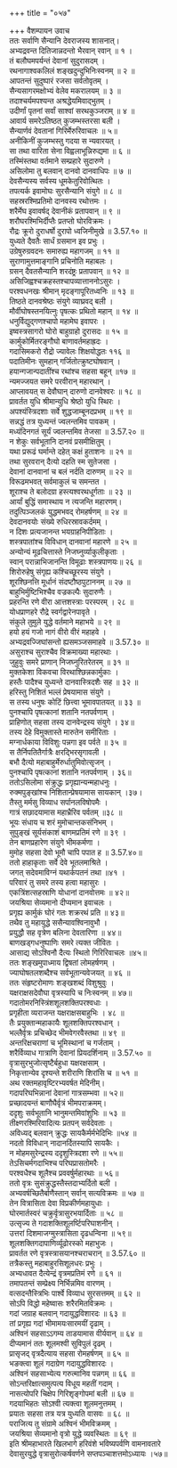 +++
title = "०५७"

+++
वैशम्पायन उवाच  
ततः सर्वाणि सैन्यानि देवराजस्य शासनात्।  
अभ्यद्रवन्त दितिजान्नदन्तो भैरवान् रवान् ॥ १ ।  
तं बलौघमपर्यन्तं देवानां सुदुरासदम् ।  
रथनागाश्वकलिलं शङ्खदुन्दुभिनिःस्वनम् ॥ २ ॥  
आपतन्तं सुदुष्पारं रजसा सर्वतोवृतम् ।  
सैन्यसागरमक्षोभ्यं वेलेव मकरालयम् ॥ ३ ॥  
तदाश्चर्यमपश्यन्त अश्रद्धेयमिवाद्भुतम् ।  
उदीर्णां पृतनां सर्वां साश्वां सरथकुञ्जराम् ॥ ४ ॥  
आवार्य समरेऽतिष्ठत् कुजम्भस्तरसा बली ।  
सैन्यार्णवं देवतानां गिरिर्मेरुरिवाचलः ॥ ५॥  
अनीकिनीं कुजम्भस्तु गदया स न्यवारयत् ।  
सा तथा वारिता सेना विह्वलाभून्निरुद्यमा ॥ ६ ॥  
तस्मिंस्तथा वर्तमाने सम्प्रहारे सुदारुणे ।  
असिलोमा तु बलवान् दानवो दानवाधिपः ॥ ७ ॥  
देवसैन्यस्य सर्वस्य धूमकेतुरिवोत्थितः ।  
तपत्यर्क इवामोघः सुरसैन्यानि संयुगे ॥ ८ ॥  
सहस्ररश्मिप्रतिमो दानवस्य रथोत्तमः ।  
शरैर्मेघ इवावर्षद् देवानीकं प्रतापवान् ॥ ९ ॥  
शरौघरश्मिभिर्दीप्तैः प्रतप्तो घोरविक्रमः ।  
रौद्रः क्रूरो दुराधर्षो दुरापो ध्वजिनीमुखे ॥ 3.57.१० ॥  
युध्यते दैवतैः सार्धं ग्रसमान इव प्रभुः ।  
उग्रेषुरुग्रवदनः समारुह्य महागजम् ॥ ११ ॥  
सुराणामुत्तमाङ्गानि प्रचिनोति महाबलः ।  
ग्रसन् दैवतसैन्यानि शरदंष्ट्रः प्रतापवान् ॥ १२ ॥  
असिजिह्वश्चक्रहस्तश्चापव्यात्ताननोऽसुरः ।  
परश्वधनखः श्रीमान् मृदङ्गापूरितध्वनिः ॥ १३ ॥  
तिष्ठते दानवश्रेष्ठः संयुगे व्याघ्रवद् बली ।  
मौर्वीघोषस्तनयित्नुः पृषत्कः प्रथितो महान् ॥ १४ ॥  
धनुर्विद्युद्गणश्चापो महामेघ इवापरः ।  
इष्वस्त्रसागरो घोरो बाहुग्राहो दुरासदः ॥ १५ ॥  
कार्मुकोर्मितरङ्गौघो बाणावर्तमहाह्रदः ।  
गदासिमकरो रौद्रो ज्यावेलः शिक्षयोद्धतः ११६ ॥  
पदातिमीनः सुमहान् गर्जितोत्क्रुष्टघोषवान् ।  
हयान्गजान्पदातींश्च रथांश्च सहसा बहून् ॥१७ ॥  
न्यमज्जयत समरे परवीरान् महारथान् ।  
आप्लावयत् स देवौघान् दारुणो दानवेश्वरः ॥ १८ ॥  
प्रावर्तत युधि श्रीमान्युधि श्रेष्ठो युधि स्थिरः ।  
अपश्यंस्त्रिदशाः सर्वे शुद्धजाम्बूनदप्रभम् ॥ १९ ॥  
सन्नद्धं तत्र युध्यन्तं ज्वलन्तमिव पावकम् ।  
मध्यंदिनगतं सूर्यं ज्वलन्तमिव तेजसा ॥ 3.57.२० ॥  
न शेकुः सर्वभूतानि दानवं प्रसमीक्षितुम् ।  
यथा प्ररूढं घर्मान्ते दहेत् कक्षं हुताशनः ॥ २१ ॥  
तथा सुरवरान् दैत्यो दहति स्म सुतेजसा ।  
देवानां दानवानां च बलं नर्दति दारुणम् ॥ २२ ॥  
विरूढमभवत् सर्वमाकुलं च समन्तत ।  
शूराश्च ते बलोदग्रा हस्त्यश्वरथधूर्गताः ॥ २३ ॥  
आर्यां बुद्धिं समास्थाय न त्यजन्ति महारणम्।  
तदुत्पिञ्जलकं युद्धमभवद् रोमहर्षणम् ॥ २४ ॥  
देवदानवयोः संख्ये रुधिरस्रावकर्दमम् ।  
न दिशः प्रत्यजानन्त भयग्राहनिपीडिताः ।  
शस्त्रपातांश्च विविधान् दानवानां महारणे ॥ २५ ॥  
अन्योन्यं मूढचित्तास्ते निजघ्नुर्व्याकुलीकृताः ।  
स्वान् परान्नाभिजानन्ति विमूढाः शस्त्रपाणयः॥ २६ ॥  
शिरोरुहेषु संगृह्य कश्चिच्छूरस्य संयुगे ।  
शूरश्छिनत्ति मूर्धानं संदष्टौष्ठपुटाननम् ॥ २७ ॥  
बाहुभिर्मुष्टिभिश्चैव वज्रकल्पैः सुदारुणैः ।  
प्रहरन्ति रणे वीरा आत्तशस्त्राः परस्परम् । २८ ॥  
योधप्राणहरे रौद्रे स्वर्गद्वारेनपावृते ।  
संकुले तुमुले युद्धे वर्तमाने महाभये ॥ २९ ॥  
हयो हयं गजो नागं वीरो वीरं महाहवे ।  
अभ्यद्रवज्जिघांसन्तो ह्यसमञ्जसमाहवे ॥ 3.57.३० ॥  
असुराश्च सुराश्चैव विक्रमाख्या महारथाः ।  
जुहुवुः समरे प्राणान् निजघ्नुरितरेतरम् ॥ ३१ ॥  
मुक्तकेशा विकवचा विरथाश्छिन्नकार्मुकाः ।  
हस्तैः पादैश्च युध्यन्ते दानवास्त्रिदशैः सह ॥ ३२ ॥  
हरिस्तु निशितं भल्लं प्रेषयामास संयुगे ।  
स तस्य धनुषः कोटिं छित्त्वा भूमावपातयत् ॥ ३३ ॥  
पुनश्चापि पृषत्कानां शतानि नतपर्वणाम् ।  
प्राहिणोत् सहसा तस्य दानवेन्द्रस्य संयुगे । ३४॥  
तस्य देहे विमुक्तास्ते मारुतेन समीरिताः ।  
मग्नार्धकाया विविशुः पन्नगा इव पर्वते ॥ ३५ ॥  
स तैर्निपतितैर्गात्रैः क्षरद्भिरसृगावली ।  
बभौ दैत्यो महाबाहुर्मेरुर्धातुमिवोत्सृजन् ।  
पुनश्चापि पृषत्कानां शतानि नतपर्वणाम् । ३६॥  
ततोऽसिलोमा संक्रुद्धः प्रगृह्यान्यन्महाधनुः ।  
रुक्मपुङ्खांश्च निशितान्प्रेषयामास सायकान् ।३७।  
तैस्तु मर्मसु विव्याध सर्पानलविषोपमैः ।  
गात्रं सछादयामास महाभ्रैरिव पर्वतम् ॥३८ ॥  
भूयः संधाय च शरं मुमोचान्तकसंनिभम् ।  
सुपुङ्खं सूर्यसंकाशं बाणमप्रतिमं रणे ॥ ३९ ।  
तेन बाणप्रहारेण संयुगे भीमकर्मणा ।  
मुमोह सहसा देवो भूमौ चापि पपात ह ॥ 3.57.४०॥  
ततो हाहाकृताः सर्वे देवे भूतलमाश्रिते ।  
जगत् सदेवमाविग्नं यथार्कपतनं तथा ॥४१ ।  
परिवारं तु समरे तस्य हत्वा महासुरः ।  
एकत्रिंशत्सहस्राणि योधानां दानवोत्तमः ॥ ४२॥  
जयश्रिया सेव्यमानो दीप्यमान इवाचलः ।  
प्रगृह्य कार्मुकं घोरं गतः शक्ररथं प्रति ॥ ४३॥  
तथैव तु महायुद्धे ससैन्यावश्विनावुभौ ।  
प्रयुद्धौ सह वृत्रेण बलिना देवतारिणा ॥ ४४॥  
बाणखड्गधनुष्पाणिः समरे त्यक्त जीवितः ।  
आसाद्य सोऽश्विनौ दैत्यः स्थितो गिरिरिवाचलः ॥४५॥  
ततः शङ्खमुपाध्माय द्विषतां लोमहर्षणम् ।  
ज्याघोषतलशब्दैश्च सर्वभूतान्यवेजयत् ॥ ४६ ॥  
ततः संहृष्टरोमाणः शङ्खशब्दं विशुश्रुवुः ।  
यक्षराक्षसदेवौघा वृत्रस्यापि च निःस्वनम् ॥ ४७॥  
गदातोमरनिस्त्रिंशशूलशक्तिपरश्वधाः ।  
प्रगृहीता व्यराजन्त यक्षराक्षसबाहुभिः । ४८ ॥  
तैः प्रयुक्तान्महाकायैः शूलशक्तिपरश्वधान् ।  
भल्लैर्वृत्रः प्रचिच्छेद भीमवेगरवैस्तथा ॥ ४९ ॥  
अन्तरिक्षचराणां च भूमिस्थानां च गर्जताम् ।  
शरैर्विव्याध गात्राणि देवानां प्रियदर्शिनाम् ॥ 3.57.५० ॥  
वृत्रासुरभुजोत्सृष्टैर्बहुधा यक्षरक्षसाम् ।  
निकृत्तान्येव दृश्यन्ते शरीराणि शिरांसि च ॥ ५१ ॥  
अथ रक्तमहावृष्टिरभ्यवर्षत मेदिनीम्।  
गदापरिघभिन्नानां देवानां गात्रसम्भवा ॥ ५२॥  
प्रच्छादयन्तं बाणौघैर्वृत्रं भीमपराक्रमम्।  
ददृशुः सर्वभूतानि भानुमन्तमिवांशुभिः ॥ ५३ ॥  
तीक्ष्णरश्मिरिवादित्यः प्रतपन् सर्वदेवताः ।  
अविध्यद् बलवान् क्रुद्धः सायकैर्मर्मभेदिभिः ॥५४ ॥  
नदतो विविधान् नादानर्दितस्यापि सायकैः ।  
न मोहमसुरेन्द्रस्य ददृशुस्त्रिदशा रणे ॥ ५५॥  
तेऽसिचर्मगदाभिश्च परिघप्रासतोमरैः ।  
परश्वधैश्च शूलैश्च प्रववर्षुर्महारथाः ॥ ५६॥  
ततो वृत्रः सुसंक्रुद्धस्तैस्तदाभ्यर्दितो बली ।  
अभ्यवर्षच्छितैर्बाणैस्तान् सर्वान् सत्यविक्रमः ॥ ५७ ॥  
तेन वित्रासिता देवा विप्रकीर्णमहायुधाः ।  
घोरमार्तस्वरं चक्रुर्वृत्रासुरभयार्दिताः ॥ ५८ ॥  
उत्सृज्य ते गदाशक्तिशूलर्ष्टिपरिघाशनीन् ।  
उत्तरां दिशमाजग्मुस्त्रासिता दृढधन्विना ॥ ५९॥  
शूलशक्तिगदापाणिर्व्यूढोरस्को महाभुजः ।  
प्रावर्तत रणे वृत्रस्त्रासयानश्चराचरान् ॥ 3.57.६० ॥  
तत्रैकस्तु महाबाहुरसिशूलधरः प्रभुः ।  
अभ्यधावत दैत्येन्द्रं वृत्रमप्रतिमं रणे ॥ ६१ ॥  
तमापतन्तं सम्प्रेक्ष्य निर्भिन्नमिव वारणम् ।  
वत्सदन्तैस्त्रिभिः पार्श्वे विव्याध सुरसत्तमम् ॥ ६२ ॥  
सोऽपि विद्धो महेष्वासः शरैरमितविक्रमः ।  
गदां जग्राह बलवान् गदायुद्धविशारदः ॥ ६३ ॥  
तां प्रगृह्य गदां भीमामयःसारमयीं दृढाम् ।  
अश्विनं सहसाऽऽगम्य ताडयामास वीर्यवान् ॥ ६४ ॥  
दीप्यमानं ततः शूलमश्वी सुविपुलं दृढम् ।  
प्रासृजद् वृत्रदैत्याय सहसा रोमहर्षणम् ॥ ६५ ॥  
भङक्त्वा शूलं गदाग्रेण गदायुद्धविशारदः ।  
अश्विनं सहसाभ्येत्य गरुत्मानिव पन्नगम् ॥ ६६ ॥  
सोऽन्तरिक्षात्समुत्पत्य विधूय महतीं गदाम् ।  
नासत्योपरि चिक्षेप गिरिशृङ्गोपमां बली ॥ ६७ ॥  
गदयाभिहतः सोऽश्वी त्यक्त्वा शूलमनुत्तमम् ।  
प्रयातः सहसा तत्र यत्र युध्यति वासवः ॥ ६८ ॥  
पराजित्य तु संग्रामे अश्विनं भीमविक्रमम् ।  
जयश्रिया सेव्यमानो वृत्रो युद्धे व्यवस्थितः ॥ ६९ ॥  
इति श्रीमहाभारते खिलभागे हरिवंशे भविष्यपर्वणि वामनावतारे  
देवासुरयुद्धे वृत्रासुरोत्कर्षवर्णने सप्तपञ्चाशत्तमोऽध्यायः ।५७॥